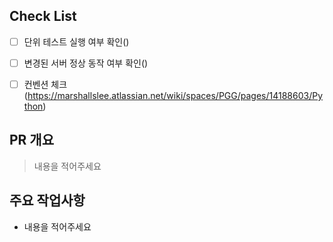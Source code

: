 ## Check List
* [ ] 단위 테스트 실행 여부 확인()
* [ ] 변경된 서버 정상 동작 여부 확인()
* [ ] 컨벤션 체크(https://marshallslee.atlassian.net/wiki/spaces/PGG/pages/14188603/Python)


## PR 개요
> 내용을 적어주세요

## 주요 작업사항
* 내용을 적어주세요
